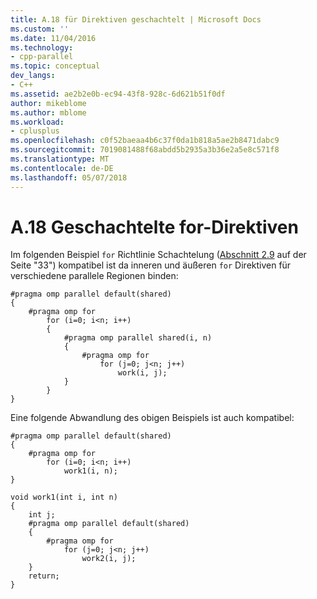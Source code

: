 ```yaml
---
title: A.18 für Direktiven geschachtelt | Microsoft Docs
ms.custom: ''
ms.date: 11/04/2016
ms.technology:
- cpp-parallel
ms.topic: conceptual
dev_langs:
- C++
ms.assetid: ae2b2e0b-ec94-43f8-928c-6d621b51f0df
author: mikeblome
ms.author: mblome
ms.workload:
- cplusplus
ms.openlocfilehash: c0f52baeaa4b6c37f0da1b818a5ae2b8471dabc9
ms.sourcegitcommit: 7019081488f68abdd5b2935a3b36e2a5e8c571f8
ms.translationtype: MT
ms.contentlocale: de-DE
ms.lasthandoff: 05/07/2018
---
```

# <a name="a18---nested-for-directives"></a>A.18   Geschachtelte for-Direktiven
Im folgenden Beispiel `for` Richtlinie Schachtelung ([Abschnitt 2.9](../../parallel/openmp/2-9-directive-nesting.md) auf der Seite "33") kompatibel ist da inneren und äußeren `for` Direktiven für verschiedene parallele Regionen binden:  
  
```  
#pragma omp parallel default(shared)  
{  
    #pragma omp for  
        for (i=0; i<n; i++)   
        {  
            #pragma omp parallel shared(i, n)  
            {  
                #pragma omp for  
                    for (j=0; j<n; j++)  
                        work(i, j);  
            }  
        }  
}  
```  
  
 Eine folgende Abwandlung des obigen Beispiels ist auch kompatibel:  
  
```  
#pragma omp parallel default(shared)  
{  
    #pragma omp for  
        for (i=0; i<n; i++)  
            work1(i, n);  
}  
  
void work1(int i, int n)  
{  
    int j;  
    #pragma omp parallel default(shared)  
    {  
        #pragma omp for  
            for (j=0; j<n; j++)  
                work2(i, j);  
    }  
    return;  
}  
```